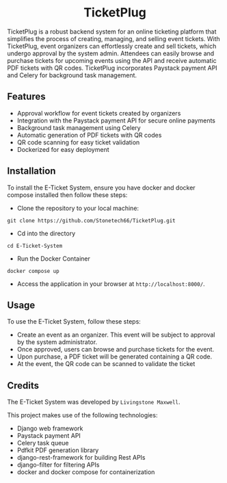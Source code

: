 <h1 align="center">TicketPlug</h1>
TicketPlug is a robust backend system for an online ticketing platform that simplifies the process of creating, managing, and selling event tickets. With TicketPlug, event organizers can effortlessly create and sell tickets, which undergo approval by the system admin. Attendees can easily browse and purchase tickets for upcoming events using the API and receive automatic PDF tickets with QR codes. TicketPlug incorporates Paystack payment API and Celery for background task management.










##  Features
- Approval workflow for event tickets created by organizers
- Integration with the Paystack payment API for secure online payments
- Background task management using Celery
- Automatic generation of PDF tickets with QR codes
- QR code scanning for easy ticket validation 
- Dockerized for easy deployment 

## Installation
To install the E-Ticket System, ensure you have docker and docker compose installed then follow these steps:

- Clone the repository to your local machine:
```
git clone https://github.com/Stonetech66/TicketPlug.git
```
- Cd into the directory 
```
cd E-Ticket-System
```
- Run the Docker Container
```
docker compose up
```
- Access the application in your browser 
at `http://localhost:8000/`.

## Usage
To use the E-Ticket System, follow these steps:

- Create an event as an organizer. This event will be subject to approval by the system administrator.
- Once approved, users can browse and purchase tickets for the event.
- Upon purchase, a PDF ticket will be generated containing a QR code.
- At the event, the QR code can be scanned to validate the ticket

## Credits
The E-Ticket System was developed by `Livingstone Maxwell`.

This project makes use of the following technologies:

- Django web framework
- Paystack payment API
- Celery task queue
- Pdfkit PDF generation library
- django-rest-framework for building Rest APIs
- django-filter for filtering APIs 
- docker and docker compose for containerization 

